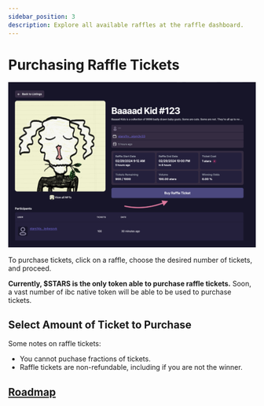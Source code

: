 ```yaml
---
sidebar_position: 3
description: Explore all available raffles at the raffle dashboard.
---
```


# Purchasing Raffle Tickets

![raffleOptions!](../../static/img/purchase-ticket-1.png)

To purchase tickets, click on a raffle, choose the desired number of tickets, and proceed. 


**Currently, $STARS is the only token able to purchase raffle tickets.** Soon, a vast number of ibc native token will be able to be used to purchase tickets. 

## Select Amount of Ticket to Purchase
Some notes on raffle tickets:
- You cannot puchase fractions of tickets. 
- Raffle tickets are non-refundable, including if you are not the winner.


## [Roadmap](../introduction/atlas-dapp/roadmap)